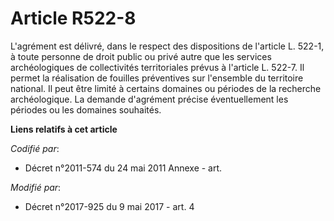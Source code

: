 # Article R522-8

L'agrément est délivré, dans le respect des dispositions de l'article L. 522-1, à toute personne de droit public ou privé
autre que les services archéologiques de collectivités territoriales prévus à l'article L. 522-7. Il permet la réalisation de
fouilles préventives sur l'ensemble du territoire national. Il peut être limité à certains domaines ou périodes de la
recherche archéologique. La demande d'agrément précise éventuellement les périodes ou les domaines souhaités.

**Liens relatifs à cet article**

_Codifié par_:

  - Décret n°2011-574 du 24 mai 2011 Annexe - art.

_Modifié par_:

  - Décret n°2017-925 du 9 mai 2017 - art. 4
